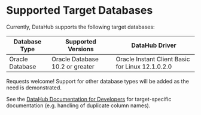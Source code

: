 # Supported Target Databases

Currently, DataHub supports the following target databases: 

| Database Type | Supported Versions | DataHub Driver | 
| ----- | ------| ---- | 
| Oracle Database | Oracle Database 10.2 or greater | Oracle Instant Client Basic for Linux 12.1.0.2.0 | 

Requests welcome! Support for other database types will be added as the need is demonstrated.

See the <a href="./assets/DataHub_Developer_Docs.docx" download>DataHub Documentation for Developers</a> for target-specific documentation (e.g. handling of duplicate column names).